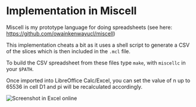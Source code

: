# Implementation in Miscell

Miscell is my prototype language for doing spreadsheets (see here: https://github.com/owainkenwayucl/miscell)

This implementation cheats a bit as it uses a shell script to generate a CSV of the slices which is then included in the `.mcl` file.

To build the CSV spreadsheet from these files type `make`, with `miscellc` in your `$PATH`.

Once imported into LibreOffice Calc/Excel, you can set the value of n up to 65536 in cell D1 and pi will be recalculated accordingly.

![Screenshot in Excel online](https://pbs.twimg.com/media/DD5CGjvW0AAokq7.png:large)
